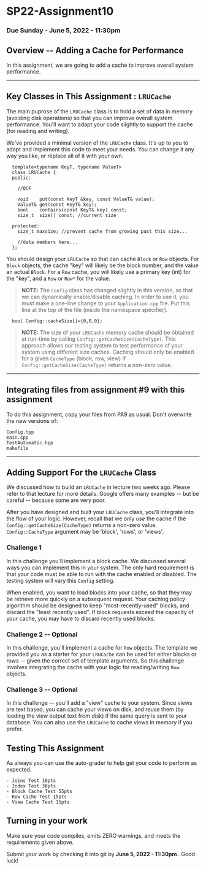 # SP22-Assignment10
### Due Sunday - June 5, 2022 - 11:30pm 

## Overview -- Adding a Cache for Performance

In this assignment, we are going to add a cache to improve overall system performance. 

<hr>

## Key Classes in This Assignment : `LRUCache`

The main puprose of the `LRUCache` class is to hold a set of data in memory (avoiding disk operations) so that you can improve overall system performance. You'll want to adapt your code slightly to support the cache (for reading and writing). 

We've provided a minimal version of the `LRUCache` class. It's up to you to adapt and implement this code to meet your needs. You can change it any way you like, or replace all of it with your own.

```
  template<typename KeyT, typename ValueT>
  class LRUCache {
  public:
        
    //OCF 

    void    put(const KeyT &key, const ValueT& value);
    ValueT& get(const KeyT& key);    
    bool    contains(const KeyT& key) const;
    size_t  size() const; //current size
    
  protected:
    size_t maxsize; //prevent cache from growing past this size...

    //data members here...
  };
```

You should design your `LRUCache` so that can cache `Block` or `Row` objects. For `Block` objects, the cache "key" will likely be the block number, and the value an actual `Block`. For a `Row` cache, you will likely use a primary key (int) for the "key", and a `Row` or `Row*` for the value.

> **NOTE:** The `Config` class has changed slightly in this version, so that we can dynamically enable/disable caching. In order to use it, you must make a one-line change to your `Application.cpp` file. Put this line at the top of the file (inside the namespace specifier).

```
  bool Config::cacheSize[]={0,0,0};
```

> **NOTE:** The size of your `LRUCache` memory cache should be obtained at run-time by calling `Config::getCacheSize(CacheType)`. This approach allows our testing system to test performance of your system using different size caches.  Caching should only be enabled for a given `CacheType` (block, row, view) if `Config::getCacheSize(CacheType)` returns a non-zero value. 

<hr>

## Integrating files from assignment #9 with this assignment

To do this assignment, copy your files from PA9 as usual.  Don't overwrite the new versions of:

```
Config.hpp
main.cpp
TestAutomatic.hpp
makefile
```

<hr>

## Adding Support For the `LRUCache` Class

We discussed how to build an `LRUCache` in lecture two weeks ago. Please refer to that lecture for more details. Google offers many examples -- but be careful -- because some are very poor.

After you have designed and built your `LRUCache` class, you'll integrate into the flow of your logic. However, recall that we only _use_ the cache if the `Config::getCacheSize(CacheType)` returns a non-zero value.  `Config::CacheType` argument may be 'block', 'rows', or 'views'. 

### Challenge 1 

In this challenge you'll implement a block cache. We discussed several ways you can implement this in your system. The only hard requirement is that your code must be able to run with the cache enabled or disabled. The testing system will vary this `Config` setting. 

When enabled, you want to load blocks into your cache, so that they may be retrieve more quickly on a subsequent request. Your caching policy algorithm should be designed to keep "most-recently-used" blocks, and discard the "least recently used". If block requests exceed the capacity of your cache, you may have to discard recently used blocks. 

### Challenge 2 -- Optional

In this challenge, you'll implement a cache for `Row` objects. The template we provided you as a starter for your `LRUCache` can be used for either blocks or rows -- given the correct set of template arguments.  So this challenge involves integrating the cache with your logic for reading/writing `Row` objects. 

### Challenge 3 -- Optional

In this challenge -- you'll add a "view" cache to your system. Since views are text based, you can cache your views on disk, and reuse them (by loading the view output text from disk) if the same query is sent to your database.  You can also use the `LRUCache` to cache views in memory if you prefer.

## Testing This Assignment

As always you can use the auto-grader to help get your code to perform as expected.

```
- Joins Test 10pts
- Index Test 30pts
- Block Cache Test 55pts
- Row Cache Test 15pts
- View Cache Test 15pts
```

## Turning in your work 

Make sure your code compiles, emits ZERO warnings, and meets the requirements given above. 

Submit your work by checking it into git by <b>June 5, 2022 - 11:30pm  </b>. Good luck! 

